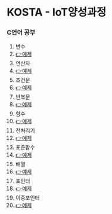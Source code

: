 # KOSTA - IoT양성과정 

### C언어 공부
1. 변수 
2. [👉예제](https://github.com/greenhelix/KostaIoT/blob/master/kostaCStudy/kostaCStudy/step1_variable.c)
3. 연산자 
4. [👉예제](https://github.com/greenhelix/KostaIoT/blob/master/kostaCStudy/kostaCStudy/step2_operator.c)
5. 조건문 
6. [👉예제](https://github.com/greenhelix/KostaIoT/blob/master/kostaCStudy/kostaCStudy/step3_if.c)
7. 반복문 
8. [👉예제](https://github.com/greenhelix/KostaIoT/blob/master/kostaCStudy/kostaCStudy/step4_for.c)
9. 함수 
10. [👉예제](https://github.com/greenhelix/KostaIoT/blob/master/kostaCStudy/kostaCStudy/step5_fun.c)
11. 전처리기 
12. [👉예제](https://github.com/greenhelix/KostaIoT/blob/master/kostaCStudy/kostaCStudy/step6_macro.c)
13. 표준함수 
14. [👉예제](https://github.com/greenhelix/KostaIoT/blob/master/kostaCStudy/kostaCStudy/step7_standardFun.c)
15. 배열 
16. [👉예제](https://github.com/greenhelix/KostaIoT/blob/master/kostaCStudy/kostaCStudy/step8_array.c)
17. 포인터 
18. [👉예제](https://github.com/greenhelix/KostaIoT/blob/master/kostaCStudy/kostaCStudy/step9_pointer.c)
19. 이중포인터 
20. [👉예제](https://github.com/greenhelix/KostaIoT/blob/master/kostaCStudy/kostaCStudy/step10_double_pointer.c)
